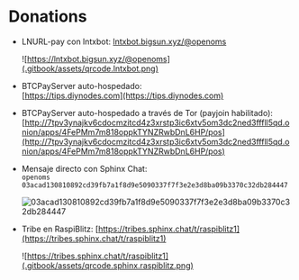# Donations

* LNURL-pay con lntxbot: [lntxbot.bigsun.xyz/@openoms](https://lntxbot.bigsun.xyz/@openoms)

  ![https://lntxbot.bigsun.xyz/@openoms](.gitbook/assets/qrcode.lntxbot.png)

* BTCPayServer auto-hospedado:   
  [https://tips.diynodes.com](https://tips.diynodes.com)
* BTCPayServer auto-hospedado a través de Tor \(payjoin habilitado\):  
  [http://7tpv3ynajkv6cdocmzitcd4z3xrstp3ic6xtv5om3dc2ned3fffll5qd.onion/apps/4FePMm7m818oppkTYNZRwbDnL6HP/pos](http://7tpv3ynajkv6cdocmzitcd4z3xrstp3ic6xtv5om3dc2ned3fffll5qd.onion/apps/4FePMm7m818oppkTYNZRwbDnL6HP/pos)
* Mensaje directo con Sphinx Chat:  
  `openoms`  `03acad130810892cd39fb7a1f8d9e5090337f7f3e2e3d8ba09b3370c32db284447`

  ![03acad130810892cd39fb7a1f8d9e5090337f7f3e2e3d8ba09b3370c32db284447](.gitbook/assets/qrcode.sphinxdm.jpg)

* Tribe en RaspiBlitz: [https://tribes.sphinx.chat/t/raspiblitz1](https://tribes.sphinx.chat/t/raspiblitz1)

  ![https://tribes.sphinx.chat/t/raspiblitz1](.gitbook/assets/qrcode.sphinx.raspiblitz.png)
